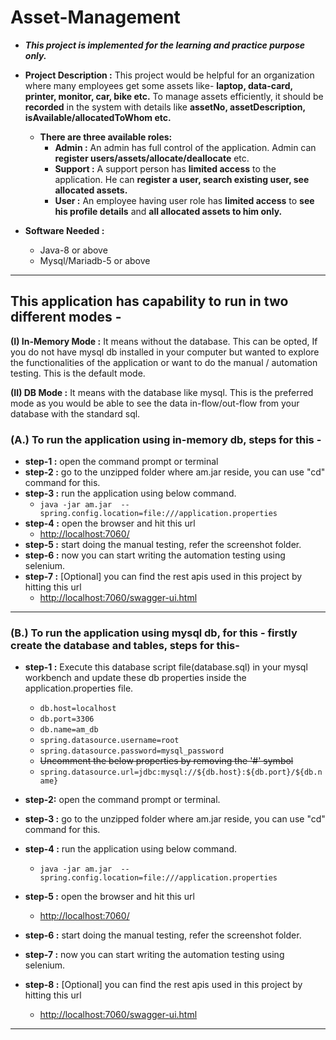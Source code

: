 # Asset-Management
- **_This project is implemented for the learning and practice purpose only._**


- **Project Description :** This project would be helpful for an organization
where many employees get some assets like- **laptop, data-card, printer, monitor,
car, bike etc.** To manage assets efficiently, it should be **recorded** in the system with
details like **assetNo, assetDescription, isAvailable/allocatedToWhom etc.** 
  - **There are three available roles:**
    - **Admin :** An admin has full control of the application. Admin can **register users/assets/allocate/deallocate** etc.
    - **Support :** A support person has **limited access** to the application.
                He can **register a user, search existing user, see allocated assets.**
    - **User :** An employee having user role has **limited access** to **see his profile details** and **all allocated assets to him only.** 


- **Software Needed :** 
  - Java-8 or above
  - Mysql/Mariadb-5 or above


____________________________________________________________________________________________



## This application has capability to run in two different modes -
**(I) In-Memory Mode :** It means without the database. This can be opted, If you do not have mysql db installed in your
                    computer but wanted to explore the functionalities of the application or want to do the manual / 
                    automation testing. This is the default mode.

**(II) DB Mode :** It means with the database like mysql. This is the preferred mode as you would be able to see the data
                in-flow/out-flow from your database with the standard sql.


### (A.) To run the application using in-memory db, steps for this -
- **step-1 :** open the command prompt or terminal
- **step-2 :** go to the unzipped folder where am.jar reside, you can use "cd" command for this.
- **step-3 :** run the application using below command.
  - `java -jar am.jar  --spring.config.location=file:///application.properties`
- **step-4 :** open the browser and hit this url
  - [http://localhost:7060/](http://localhost:7060/)
- **step-5 :** start doing the manual testing, refer the screenshot folder.
- **step-6 :** now you can start writing the automation testing using selenium.
- **step-7 :** [Optional] you can find the rest apis used in this project by hitting this url
  - [http://localhost:7060/swagger-ui.html](http://localhost:7060/)


____________________________________________________________________________________________


### (B.) To run the application using mysql db, for this - firstly create the database and tables, steps for this-
- **step-1 :** Execute this database script file(database.sql) in your mysql workbench and update 
 these db properties inside the application.properties file.
  - `db.host=localhost`
  - `db.port=3306`
  - `db.name=am_db`
  - `spring.datasource.username=root`
  - `spring.datasource.password=mysql_password`
  - ~~Uncomment the below properties by removing the '#' symbol~~
  - `spring.datasource.url=jdbc:mysql://${db.host}:${db.port}/${db.name}`

- **step-2:** open the command prompt or terminal.
- **step-3 :** go to the unzipped folder where am.jar reside, you can use "cd" command for this.
- **step-4 :** run the application using below command. 
  - `java -jar am.jar  --spring.config.location=file:///application.properties`
- **step-5 :** open the browser and hit this url
  - [http://localhost:7060/](http://localhost:7060/)
- **step-6 :** start doing the manual testing, refer the screenshot folder.
- **step-7 :** now you can start writing the automation testing using selenium.
- **step-8 :** [Optional] you can find the rest apis used in this project by hitting this url
  - [http://localhost:7060/swagger-ui.html](http://localhost:7060/)


 ____________________________________________________________________________________________



